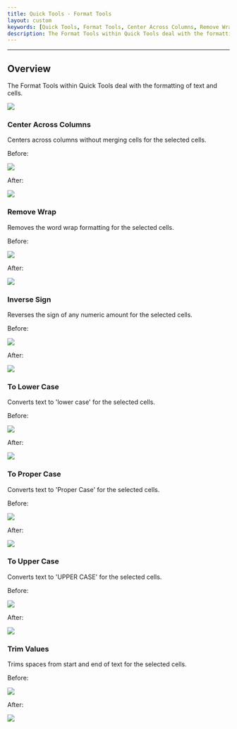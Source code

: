 ```yaml
---
title: Quick Tools - Format Tools
layout: custom
keywords: [Quick Tools, Format Tools, Center Across Columns, Remove Wrap, Inverse Sign, To Lower Case, To Proper Case, To Upper Case, Trim Values]
description: The Format Tools within Quick Tools deal with the formatting of text and cells
---
```

* * *

## Overview

The Format Tools within Quick Tools deal with the formatting of text and cells.

![](/images/QuickTools/FormatTools.png)
<br>

### Center Across Columns

Centers across columns without merging cells for the selected cells.

Before:

![](/images/QuickTools/CenterBefore.png)
<br>

After:

![](/images/QuickTools/CenterAfter.png)
<br>

### Remove Wrap

Removes the word wrap formatting for the selected cells.

Before:

![](/images/QuickTools/WrapBefore.png)
<br>

After:

![](/images/QuickTools/WrapAfter.png)
<br>

### Inverse Sign

Reverses the sign of any numeric amount for the selected cells.

Before:

![](/images/QuickTools/SignBefore.png)
<br>

After:

![](/images/QuickTools/SignAfter.png)
<br>


### To Lower Case

Converts text to 'lower case' for the selected cells.

Before:

![](/images/QuickTools/CaseBefore.png)
<br>

After:

![](/images/QuickTools/CaseLowerAfter.png)
<br>

### To Proper Case

Converts text to 'Proper Case' for the selected cells.

Before:

![](/images/QuickTools/CaseBefore.png)
<br>

After:

![](/images/QuickTools/CaseProperAfter.png)
<br>

### To Upper Case

Converts text to 'UPPER CASE' for the selected cells.

Before:

![](/images/QuickTools/CaseBefore.png)
<br>

After:

![](/images/QuickTools/CaseUpperAfter.png)
<br>

### Trim Values

Trims spaces from start and end of text for the selected cells.

Before:

![](/images/QuickTools/TrimBefore.png)
<br>

After:

![](/images/QuickTools/TrimAfter.png)
<br>

